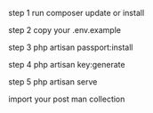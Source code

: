step 1 run composer update or install 

step 2 copy your .env.example

step 3 php artisan passport:install

step 4 php artisan key:generate

step 5 php artisan serve
 
 
 import your post man collection

